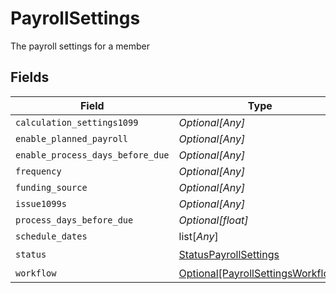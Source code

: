 # PayrollSettings

The payroll settings for a member


## Fields

| Field                                                                               | Type                                                                                | Required                                                                            | Description                                                                         |
| ----------------------------------------------------------------------------------- | ----------------------------------------------------------------------------------- | ----------------------------------------------------------------------------------- | ----------------------------------------------------------------------------------- |
| `calculation_settings1099`                                                          | *Optional[Any]*                                                                     | :heavy_minus_sign:                                                                  | N/A                                                                                 |
| `enable_planned_payroll`                                                            | *Optional[Any]*                                                                     | :heavy_minus_sign:                                                                  | N/A                                                                                 |
| `enable_process_days_before_due`                                                    | *Optional[Any]*                                                                     | :heavy_minus_sign:                                                                  | N/A                                                                                 |
| `frequency`                                                                         | *Optional[Any]*                                                                     | :heavy_minus_sign:                                                                  | N/A                                                                                 |
| `funding_source`                                                                    | *Optional[Any]*                                                                     | :heavy_minus_sign:                                                                  | N/A                                                                                 |
| `issue1099s`                                                                        | *Optional[Any]*                                                                     | :heavy_minus_sign:                                                                  | N/A                                                                                 |
| `process_days_before_due`                                                           | *Optional[float]*                                                                   | :heavy_minus_sign:                                                                  | N/A                                                                                 |
| `schedule_dates`                                                                    | list[*Any*]                                                                         | :heavy_minus_sign:                                                                  | N/A                                                                                 |
| `status`                                                                            | [StatusPayrollSettings](../../models/shared/statuspayrollsettings.md)               | :heavy_check_mark:                                                                  | N/A                                                                                 |
| `workflow`                                                                          | [Optional[PayrollSettingsWorkflow]](../../models/shared/payrollsettingsworkflow.md) | :heavy_minus_sign:                                                                  | N/A                                                                                 |